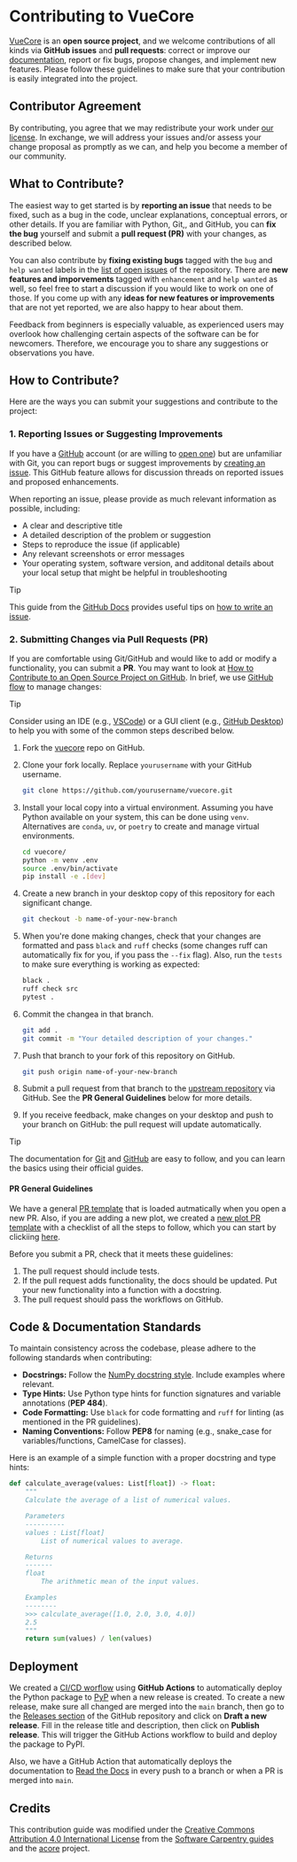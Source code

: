 # Contributing to VueCore

[VueCore][vuecore-repo] is an **open source project**, and we welcome contributions of all kinds via **GitHub issues** and 
**pull requests**: correct or improve our [documentation][vuecore-docs], report or fix bugs, propose changes, and 
implement new features. Please follow these guidelines to make sure that your contribution is easily integrated 
into the project.

## Contributor Agreement

By contributing, you agree that we may redistribute your work under [our
license](LICENSE.md). In exchange, we will address your issues and/or assess
your change proposal as promptly as we can, and help you become a member of our
community.

## What to Contribute?

The easiest way to get started is by **reporting an issue** that needs to be fixed, 
such as a bug in the code, unclear explanations, conceptual errors, or other details.
If you are familiar with Python, Git,, and GitHub, you can **fix the bug** yourself 
and submit a **pull request (PR)** with your changes, as described below. 

You can also contribute by **fixing existing bugs** tagged with the `bug` and 
`help wanted` labels in the [list of open issues][issues] of the repository. There are 
**new features and imporvements** tagged with `enhancement` and `help wanted` as well, so
feel free to start a discussion if you would like to work on one of those. If you come up with 
any **ideas for new features or improvements** that are not yet reported, we are also happy to hear about them. 

Feedback from beginners is especially valuable, as experienced users may overlook how 
challenging certain aspects of the software can be for newcomers. Therefore, we encourage 
you to share any suggestions or observations you have.

## How to Contribute?

Here are the ways you can submit your suggestions and contribute to the project:

### 1. Reporting Issues or Suggesting Improvements

If you have a  [GitHub][github] account (or are willing to [open one][github-join]) but are unfamiliar with 
Git, you can report bugs or suggest improvements by [creating an issue][new-issue]. This GitHub feature allows 
for discussion threads on reported issues and proposed enhancements.

When reporting an issue, please provide as much relevant information as possible, including:

* A clear and descriptive title
* A detailed description of the problem or suggestion
* Steps to reproduce the issue (if applicable)
* Any relevant screenshots or error messages
* Your operating system, software version, and additonal details about your local setup that might be helpful in troubleshooting

> [!TIP]
> This guide from the [GitHub Docs][github-docs] provides useful tips on [how to write an issue][issue-github-guide].

### 2. Submitting Changes via Pull Requests (PR)

If you are comfortable using Git/GitHub and would like to add or modify a functionality, you can submit a **PR**. 
You may want to look at [How to Contribute to an Open Source Project on GitHub][how-contribute]. 
In brief, we use [GitHub flow][github-flow] to manage changes:

> [!TIP]
> Consider using an IDE (e.g., [VSCode][vscode]) or a GUI client (e.g., [GitHub Desktop][github-desktop]) to help 
> you with some of the common steps described below.

1. Fork the [vuecore][vuecore-repo] repo on GitHub. 
2. Clone your fork locally. Replace `yourusername` with your GitHub username.

   ```bash
   git clone https://github.com/yourusername/vuecore.git
   ```

3. Install your local copy into a virtual environment. Assuming you have Python available 
   on your system, this can be done using `venv`. Alternatives are `conda`, `uv`, or `poetry` 
   to create and manage virtual environments.

   ```bash
   cd vuecore/
   python -m venv .env
   source .env/bin/activate
   pip install -e .[dev]
   ```

4. Create a new branch in your desktop copy of this repository for each significant change.

   ```bash
   git checkout -b name-of-your-new-branch
   ```

5. When you're done making changes, check that your changes are formatted and pass `black` and
   `ruff` checks (some changes ruff can automatically fix for you, if you pass the `--fix` flag). 
   Also, run the `tests` to make sure everything is working as expected:

   ```bash
   black .
   ruff check src
   pytest .
   ```

6. Commit the changea in that branch.

   ```bash
   git add .
   git commit -m "Your detailed description of your changes."
   ```

7. Push that branch to your fork of this repository on GitHub.

   ```bash
   git push origin name-of-your-new-branch
   ```

8. Submit a pull request from that branch to the [upstream repository][vuecore-repo] via GitHub.
   See the **PR General Guidelines** below for more details.
9. If you receive feedback, make changes on your desktop and push to your branch on GitHub: the 
   pull request will update automatically.

> [!TIP]
> The documentation for [Git][git-docs] and [GitHub][github-docs] are easy to follow, and you can learn the 
> basics using their official guides.

#### PR General Guidelines

We have a general [PR template][general-pr-template] that is loaded autmatically when you open a new PR. 
Also, if you are adding a new plot, we created a [new plot PR template][new-plot-pr-template]
with a checklist of all the steps to follow, which you can start by clickiing [here][new-plot-pr-query-param].

Before you submit a PR, check that it meets these guidelines:

1. The pull request should include tests.
2. If the pull request adds functionality, the docs should be updated. Put
   your new functionality into a function with a docstring.
3. The pull request should pass the workflows on GitHub.

## Code & Documentation Standards

To maintain consistency across the codebase, please adhere to the following standards when contributing:

* **Docstrings:** Follow the [NumPy docstring style][numpy-docstring-guide]. Include examples where relevant.
* **Type Hints:** Use Python type hints for function signatures and variable annotations (**PEP 484**).
* **Code Formatting:** Use `black` for code formatting and `ruff` for linting (as mentioned in the PR guidelines).
* **Naming Conventions:** Follow **PEP8** for naming (e.g., snake_case for variables/functions, CamelCase for classes).

Here is an example of a simple function with a proper docstring and type hints:

```python
def calculate_average(values: List[float]) -> float:
    """
    Calculate the average of a list of numerical values.

    Parameters
    ----------
    values : List[float]
        List of numerical values to average.

    Returns
    -------
    float
        The arithmetic mean of the input values.

    Examples
    --------
    >>> calculate_average([1.0, 2.0, 3.0, 4.0])
    2.5
    """
    return sum(values) / len(values)
```

## Deployment

We created a [CI/CD worflow][cicd-workflow] using **GitHub Actions** to automatically deploy the Python package to 
[PyP][vuecore-pypi] when a new release is created. To create a new release, make sure all changed are merged into the `main` branch, 
then go to the [Releases section][releases-vuecore] of the GitHub repository and click on **Draft a new release**. Fill in the 
release title and description, then click on **Publish release**. This will trigger the GitHub Actions workflow to build and deploy the package to PyPI.

Also, we have a GitHub Action that automatically deploys the documentation to [Read the Docs][vuecore-docs] in
every push to a branch or when a PR is merged into `main`.

## Credits

This contribution guide was modified under the [Creative Commons Attribution 4.0 International License][ccby] from 
the [Software Carpentry guides][soft-cp-guides] and the [acore][acore-repo] project.

[vuecore-repo]: https://github.com/Multiomics-Analytics-Group/vuecore
[vuecore-docs]: https://vuecore.readthedocs.io/
[issues]: https://github.com/Multiomics-Analytics-Group/vuecore/issues
[new-issue]: https://github.com/Multiomics-Analytics-Group/vuecore/issues/new
[github]: https://github.com
[github-join]: https://github.com/join
[git-docs]: https://git-scm.com/doc
[github-docs]: https://guides.github.com/
[issue-github-guide]: https://docs.github.com/en/issues/tracking-your-work-with-issues/learning-about-issues/quickstart
[how-contribute]: https://egghead.io/courses/how-to-contribute-to-an-open-source-project-on-github
[github-flow]: https://guides.github.com/introduction/flow/
[vscode]: https://code.visualstudio.com/
[github-desktop]: https://github.com/apps/desktop
[general-pr-template]: https://github.com/Multiomics-Analytics-Group/vuecore/blob/main/.github/PULL_REQUEST_TEMPLATE.md
[new-plot-pr-template]: https://github.com/Multiomics-Analytics-Group/vuecore/blob/main/.github/PULL_REQUEST_TEMPLATE/new_plot.md
[new-plot-pr-query-param]: https://github.com/Multiomics-Analytics-Group/vuecore/compare/main...my-branch?quick_pull=1&template=new_plot.md
[numpy-docstring-guide]: https://numpydoc.readthedocs.io/en/latest/format.html
[cicd-workflow]: https://github.com/Multiomics-Analytics-Group/vuecore/blob/main/.github/workflows/cdci.yml
[vuecore-pypi]: https://pypi.org/project/vuecore/
[releases-vuecore]: https://github.com/Multiomics-Analytics-Group/vuecore/releases
[ccby]: https://creativecommons.org/licenses/by/4.0/
[soft-cp-guides]: https://software-carpentry.org/lessons/
[acore-repo]: https://github.com/Multiomics-Analytics-Group/acore
